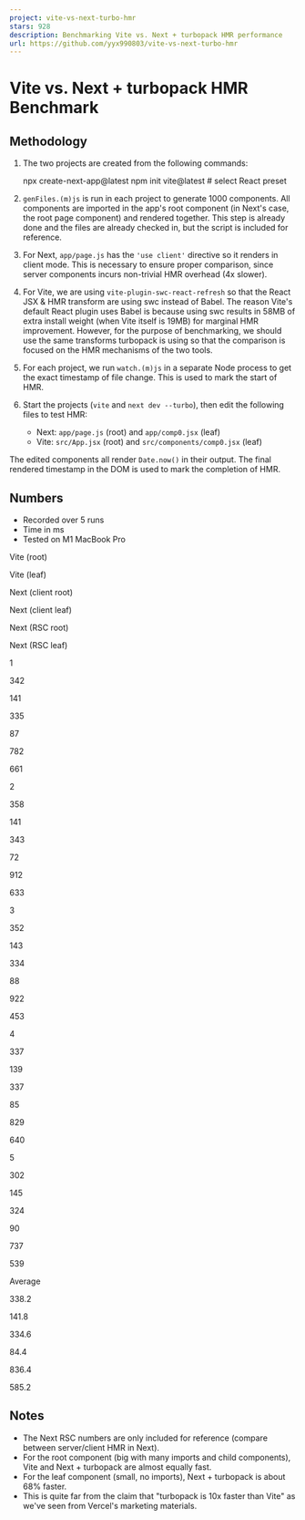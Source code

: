 ```yaml
---
project: vite-vs-next-turbo-hmr
stars: 928
description: Benchmarking Vite vs. Next + turbopack HMR performance
url: https://github.com/yyx990803/vite-vs-next-turbo-hmr
---
```


Vite vs. Next + turbopack HMR Benchmark
=======================================

Methodology
-----------

1.  The two projects are created from the following commands:
    
    npx create-next-app@latest
    npm init vite@latest # select React preset
    
2.  `genFiles.(m)js` is run in each project to generate 1000 components. All components are imported in the app's root component (in Next's case, the root page component) and rendered together. This step is already done and the files are already checked in, but the script is included for reference.
    
3.  For Next, `app/page.js` has the `'use client'` directive so it renders in client mode. This is necessary to ensure proper comparison, since server components incurs non-trivial HMR overhead (4x slower).
    
4.  For Vite, we are using `vite-plugin-swc-react-refresh` so that the React JSX & HMR transform are using swc instead of Babel. The reason Vite's default React plugin uses Babel is because using swc results in 58MB of extra install weight (when Vite itself is 19MB) for marginal HMR improvement. However, for the purpose of benchmarking, we should use the same transforms turbopack is using so that the comparison is focused on the HMR mechanisms of the two tools.
    
5.  For each project, we run `watch.(m)js` in a separate Node process to get the exact timestamp of file change. This is used to mark the start of HMR.
    
6.  Start the projects (`vite` and `next dev --turbo`), then edit the following files to test HMR:
    
    -   Next: `app/page.js` (root) and `app/comp0.jsx` (leaf)
    -   Vite: `src/App.jsx` (root) and `src/components/comp0.jsx` (leaf)

The edited components all render `Date.now()` in their output. The final rendered timestamp in the DOM is used to mark the completion of HMR.

Numbers
-------

-   Recorded over 5 runs
-   Time in ms
-   Tested on M1 MacBook Pro

Vite (root)

Vite (leaf)

Next (client root)

Next (client leaf)

Next (RSC root)

Next (RSC leaf)

1

342

141

335

87

782

661

2

358

141

343

72

912

633

3

352

143

334

88

922

453

4

337

139

337

85

829

640

5

302

145

324

90

737

539

Average

338.2

141.8

334.6

84.4

836.4

585.2

Notes
-----

-   The Next RSC numbers are only included for reference (compare between server/client HMR in Next).
-   For the root component (big with many imports and child components), Vite and Next + turbopack are almost equally fast.
-   For the leaf component (small, no imports), Next + turbopack is about 68% faster.
-   This is quite far from the claim that "turbopack is 10x faster than Vite" as we've seen from Vercel's marketing materials.
